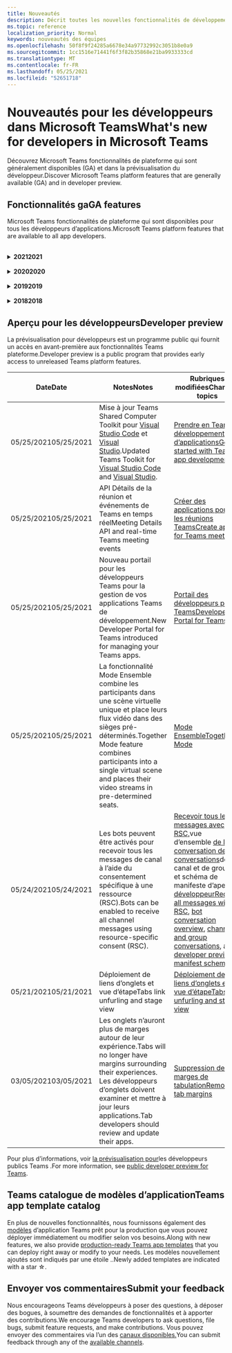 ```yaml
---
title: Nouveautés
description: Décrit toutes les nouvelles fonctionnalités de développement dans Microsoft Teams
ms.topic: reference
localization_priority: Normal
keywords: nouveautés des équipes
ms.openlocfilehash: 50f8f9f24285a6678e34a97732992c3051b8e0a9
ms.sourcegitcommit: 1cc1516e71441f6f3f82b35868e21ba9933333cd
ms.translationtype: MT
ms.contentlocale: fr-FR
ms.lasthandoff: 05/25/2021
ms.locfileid: "52651718"
---
```

# <a name="whats-new-for-developers-in-microsoft-teams"></a><span data-ttu-id="e90d4-104">Nouveautés pour les développeurs dans Microsoft Teams</span><span class="sxs-lookup"><span data-stu-id="e90d4-104">What's new for developers in Microsoft Teams</span></span>

<span data-ttu-id="e90d4-105">Découvrez Microsoft Teams fonctionnalités de plateforme qui sont généralement disponibles (GA) et dans la prévisualisation du développeur.</span><span class="sxs-lookup"><span data-stu-id="e90d4-105">Discover Microsoft Teams platform features that are generally available (GA) and in developer preview.</span></span>

## <a name="ga-features"></a><span data-ttu-id="e90d4-106">Fonctionnalités ga</span><span class="sxs-lookup"><span data-stu-id="e90d4-106">GA features</span></span>

<span data-ttu-id="e90d4-107">Microsoft Teams fonctionnalités de plateforme qui sont disponibles pour tous les développeurs d’applications.</span><span class="sxs-lookup"><span data-stu-id="e90d4-107">Microsoft Teams platform features that are available to all app developers.</span></span>

<br>

<details>

<summary><span data-ttu-id="e90d4-108"><b>2021</b></span><span class="sxs-lookup"><span data-stu-id="e90d4-108"><b>2021</b></span></span></summary>

| <span data-ttu-id="e90d4-109">**Date**</span><span class="sxs-lookup"><span data-stu-id="e90d4-109">**Date**</span></span> | <span data-ttu-id="e90d4-110">**Notes**</span><span class="sxs-lookup"><span data-stu-id="e90d4-110">**Notes**</span></span> | <span data-ttu-id="e90d4-111">**Rubriques modifiées**</span><span class="sxs-lookup"><span data-stu-id="e90d4-111">**Changed topics**</span></span> |
| -------- | --------- | ------------------ |
|<span data-ttu-id="e90d4-112">05/24/2021</span><span class="sxs-lookup"><span data-stu-id="e90d4-112">05/24/2021</span></span>|<span data-ttu-id="e90d4-113">Mise à jour Teams recommandations en matière de conception d’application avec des modèles mobiles et bien plus encore.</span><span class="sxs-lookup"><span data-stu-id="e90d4-113">Updated Teams app design guidelines with mobile patterns and more.</span></span>|[<span data-ttu-id="e90d4-114">Conception de votre application Teams web</span><span class="sxs-lookup"><span data-stu-id="e90d4-114">Designing your Teams app</span></span>](~/concepts/design/design-teams-app-overview.md)
|<span data-ttu-id="e90d4-115">05/13/2021</span><span class="sxs-lookup"><span data-stu-id="e90d4-115">05/13/2021</span></span>|<span data-ttu-id="e90d4-116">Ajout d’informations sur mConnect et Skooler.</span><span class="sxs-lookup"><span data-stu-id="e90d4-116">Added information on mConnect and Skooler.</span></span>|[<span data-ttu-id="e90d4-117">Système de gestion de l’apprentissage par le chat</span><span class="sxs-lookup"><span data-stu-id="e90d4-117">Moodle learning management system</span></span>](resources/moodle-overview.md)
|<span data-ttu-id="e90d4-118">05/10/2021</span><span class="sxs-lookup"><span data-stu-id="e90d4-118">05/10/2021</span></span>| <span data-ttu-id="e90d4-119">La version 1.10 du manifeste est publiée.</span><span class="sxs-lookup"><span data-stu-id="e90d4-119">Manifest v1.10 is released.</span></span>|[<span data-ttu-id="e90d4-120">Schéma du manifeste</span><span class="sxs-lookup"><span data-stu-id="e90d4-120">Manifest schema</span></span>](resources/schema/manifest-schema.md) |
|<span data-ttu-id="e90d4-121">05/10/2021</span><span class="sxs-lookup"><span data-stu-id="e90d4-121">05/10/2021</span></span>| <span data-ttu-id="e90d4-122">Nouvelle fonctionnalité de personnalisation d’application.</span><span class="sxs-lookup"><span data-stu-id="e90d4-122">New app customization feature.</span></span>| [<span data-ttu-id="e90d4-123">Activer les orgs pour personnaliser votre application</span><span class="sxs-lookup"><span data-stu-id="e90d4-123">Enable orgs to customize your app</span></span>](concepts/design/enable-app-customization.md) |
|<span data-ttu-id="e90d4-124">05/07/2021</span><span class="sxs-lookup"><span data-stu-id="e90d4-124">05/07/2021</span></span>| <span data-ttu-id="e90d4-125">Liens profonds pour les appels audio et vidéo dans la conversation.</span><span class="sxs-lookup"><span data-stu-id="e90d4-125">Deep links for audio and video calls in chat.</span></span> |[<span data-ttu-id="e90d4-126">Liens profonds</span><span class="sxs-lookup"><span data-stu-id="e90d4-126">Deep links</span></span>](concepts/build-and-test/deep-links.md#deep-linking-to-an-audio-or-audio-video-call) |
|<span data-ttu-id="e90d4-127">04/30/2021</span><span class="sxs-lookup"><span data-stu-id="e90d4-127">04/30/2021</span></span>|<span data-ttu-id="e90d4-128">Nouvelles instructions sur la publication d’applications dans Teams store.</span><span class="sxs-lookup"><span data-stu-id="e90d4-128">New guidance on how to publish apps to the Teams store.</span></span>|<span data-ttu-id="e90d4-129">[Publier votre application dans le Teams, Teams](concepts/deploy-and-publish/appsource/publish.md) [de validation du Store](concepts/deploy-and-publish/appsource/prepare/teams-store-validation-guidelines.md)</span><span class="sxs-lookup"><span data-stu-id="e90d4-129">[Publish your app to the Teams store](concepts/deploy-and-publish/appsource/publish.md), [Teams store validation guidelines](concepts/deploy-and-publish/appsource/prepare/teams-store-validation-guidelines.md)</span></span> |
|<span data-ttu-id="e90d4-130">04/29/2021</span><span class="sxs-lookup"><span data-stu-id="e90d4-130">04/29/2021</span></span> | <span data-ttu-id="e90d4-131">Nouveauté : actions universelles pour les cartes adaptatives.</span><span class="sxs-lookup"><span data-stu-id="e90d4-131">New: Universal Actions for Adaptive Cards.</span></span> | [<span data-ttu-id="e90d4-132">Actions universelles pour les cartes adaptatives</span><span class="sxs-lookup"><span data-stu-id="e90d4-132">Universal Actions for Adaptive Cards</span></span>](task-modules-and-cards/cards/universal-actions-for-adaptive-cards/overview.md) |
|<span data-ttu-id="e90d4-133">04/08/2021</span><span class="sxs-lookup"><span data-stu-id="e90d4-133">04/08/2021</span></span>| <span data-ttu-id="e90d4-134">La fonctionnalité de personnalisation d’application est désormais disponible en prévisualisation pour les développeurs.</span><span class="sxs-lookup"><span data-stu-id="e90d4-134">App customization feature is now available in developer preview.</span></span>|<span data-ttu-id="e90d4-135">[Présentation de l’application Design Teams,](concepts/design/enable-app-customization.md) [vue d’ensemble d’App Studio](concepts/build-and-test/app-studio-overview.md#connectors)et [schéma de manifeste](resources/schema/manifest-schema-dev-preview.md)</span><span class="sxs-lookup"><span data-stu-id="e90d4-135">[Design teams app overview](concepts/design/enable-app-customization.md), [App studio overview](concepts/build-and-test/app-studio-overview.md#connectors), and [Manifest schema](resources/schema/manifest-schema-dev-preview.md)</span></span> |
|<span data-ttu-id="e90d4-136">03/18/2021</span><span class="sxs-lookup"><span data-stu-id="e90d4-136">03/18/2021</span></span>|<span data-ttu-id="e90d4-137">Remarque : mettez à jour la version 4.10 ou supérieure du SDK Bot Framework, car nous avons commencé avec le processus de dérision pour `TeamsInfo.getMembers` et `TeamsInfo.GetMembersAsync` .</span><span class="sxs-lookup"><span data-stu-id="e90d4-137">Notice: Update to version 4.10 or above of the Bot Framework SDK, as we've started with the deprecation process for `TeamsInfo.getMembers` and `TeamsInfo.GetMembersAsync`.</span></span> | [<span data-ttu-id="e90d4-138">Modifications de l’API du bot pour les membres de l’équipe/de la conversation</span><span class="sxs-lookup"><span data-stu-id="e90d4-138">Bot API Changes for Team/Chat Members</span></span>](resources/team-chat-member-api-changes.md) |
|<span data-ttu-id="e90d4-139">03/05/2021</span><span class="sxs-lookup"><span data-stu-id="e90d4-139">03/05/2021</span></span>|<span data-ttu-id="e90d4-140">Remarque : les onglets n’auront plus de marges autour de leur expérience.</span><span class="sxs-lookup"><span data-stu-id="e90d4-140">Notice: Tabs will no longer have margins surrounding their experiences.</span></span> <span data-ttu-id="e90d4-141">Les développeurs d’onglets doivent examiner et mettre à jour leurs applications.</span><span class="sxs-lookup"><span data-stu-id="e90d4-141">Tab developers should review and update their apps.</span></span> | [<span data-ttu-id="e90d4-142">Suppression des marges de tabulation</span><span class="sxs-lookup"><span data-stu-id="e90d4-142">Removing tab margins</span></span>](resources/removing-tab-margins.md) |
|<span data-ttu-id="e90d4-143">03/05/2021</span><span class="sxs-lookup"><span data-stu-id="e90d4-143">03/05/2021</span></span>|<span data-ttu-id="e90d4-144">L’étendue d’installation par défaut et la fonctionnalité de groupe sont en prévisualisation développeur.</span><span class="sxs-lookup"><span data-stu-id="e90d4-144">Default install scope and group capability is in developer preview.</span></span>| [<span data-ttu-id="e90d4-145">Étendue d’installation et fonctionnalité de groupe par défaut</span><span class="sxs-lookup"><span data-stu-id="e90d4-145">Default install scope and group capability</span></span>](concepts/deploy-and-publish/add-default-install-scope.md) |
|<span data-ttu-id="e90d4-146">03/05/2021</span><span class="sxs-lookup"><span data-stu-id="e90d4-146">03/05/2021</span></span>|<span data-ttu-id="e90d4-147">Réordez les onglets des applications personnelles.</span><span class="sxs-lookup"><span data-stu-id="e90d4-147">Reorder personal app tabs.</span></span>|[<span data-ttu-id="e90d4-148">Réordesser l’onglet de conversation dans les applications personnelles</span><span class="sxs-lookup"><span data-stu-id="e90d4-148">Reorder the chat tab in personal apps</span></span>](tabs/how-to/create-tab-pages/content-page.md#reorder-static-personal-tabs)|
|<span data-ttu-id="e90d4-149">03/04/2021</span><span class="sxs-lookup"><span data-stu-id="e90d4-149">03/04/2021</span></span>|<span data-ttu-id="e90d4-150">Masquage d’informations dans les cartes adaptatives.</span><span class="sxs-lookup"><span data-stu-id="e90d4-150">Information masking in Adaptive cards.</span></span>| [<span data-ttu-id="e90d4-151">Masquage d’informations dans les cartes adaptatives</span><span class="sxs-lookup"><span data-stu-id="e90d4-151">Information masking in Adaptive cards</span></span>](task-modules-and-cards/cards/cards-format.md#information-masking-in-adaptive-cards) |
|<span data-ttu-id="e90d4-152">02/19/2021</span><span class="sxs-lookup"><span data-stu-id="e90d4-152">02/19/2021</span></span>|<span data-ttu-id="e90d4-153">Ajout de fonctionnalités d’emplacement.</span><span class="sxs-lookup"><span data-stu-id="e90d4-153">Added location capabilities.</span></span> <br/> <span data-ttu-id="e90d4-154">Les informations sur les fonctionnalités d’emplacement sont ajoutées dans la vue d’ensemble des fonctionnalités d’appareil, les autorisations natives des appareils, l’intégration des fonctionnalités multimédias et les fichiers de fonctionnalités de scanneur de QR ou de code-barres.</span><span class="sxs-lookup"><span data-stu-id="e90d4-154">Location capabilities information is added in the device capabilities overview, native device permissions, integrate media capabilities, and QR or barcode scanner capability files.</span></span>|<span data-ttu-id="e90d4-155">[Vue](concepts/device-capabilities/device-capabilities-overview.md) [d’ensemble, demander des autorisations](concepts/device-capabilities/native-device-permissions.md)d’appareil, intégrer des [fonctionnalités multimédias,](concepts/device-capabilities/mobile-camera-image-permissions.md)intégrer des fonctionnalités [de scanneur de QR](concepts/device-capabilities/qr-barcode-scanner-capability.md)ou de code-barres, intégrer [des fonctionnalités d’emplacement](concepts/device-capabilities/location-capability.md)</span><span class="sxs-lookup"><span data-stu-id="e90d4-155">[Overview](concepts/device-capabilities/device-capabilities-overview.md), [Request device permissions](concepts/device-capabilities/native-device-permissions.md), [Integrate media capabilities](concepts/device-capabilities/mobile-camera-image-permissions.md), [Integrate QR or barcode scanner capability](concepts/device-capabilities/qr-barcode-scanner-capability.md), [Integrate location capabilities](concepts/device-capabilities/location-capability.md)</span></span> |
|<span data-ttu-id="e90d4-156">02/18/2021</span><span class="sxs-lookup"><span data-stu-id="e90d4-156">02/18/2021</span></span>|<span data-ttu-id="e90d4-157">Ajout de la fonctionnalité de QR ou de scanneur de code-barres.</span><span class="sxs-lookup"><span data-stu-id="e90d4-157">Added QR or barcode scanner capability.</span></span> <br/> <span data-ttu-id="e90d4-158">Les informations sur les fonctionnalités de QR ou de scanneur de code-barres sont ajoutées dans la vue d’ensemble des fonctionnalités de l’appareil, les autorisations natives de l’appareil et l’intégration des fichiers de fonctionnalités multimédias.</span><span class="sxs-lookup"><span data-stu-id="e90d4-158">QR or barcode scanner  capability information is added in the device capabilities overview, native device permissions, and integrate media capabilities files.</span></span>|<span data-ttu-id="e90d4-159">[Vue d’ensemble,](concepts/device-capabilities/device-capabilities-overview.md) [demander des autorisations d’appareil,](concepts/device-capabilities/native-device-permissions.md) [intégrer des fonctionnalités multimédias,](concepts/device-capabilities/mobile-camera-image-permissions.md)intégrer la QR ou la fonctionnalité de [scanneur de code-barres](concepts/device-capabilities/qr-barcode-scanner-capability.md)</span><span class="sxs-lookup"><span data-stu-id="e90d4-159">[Overview](concepts/device-capabilities/device-capabilities-overview.md), [Request device permissions](concepts/device-capabilities/native-device-permissions.md), [Integrate media capabilities](concepts/device-capabilities/mobile-camera-image-permissions.md), [Integrate QR or barcode scanner capability](concepts/device-capabilities/qr-barcode-scanner-capability.md)</span></span> |
|<span data-ttu-id="e90d4-160">02/09/2021</span><span class="sxs-lookup"><span data-stu-id="e90d4-160">02/09/2021</span></span>|<span data-ttu-id="e90d4-161">Vue d’ensemble des fonctionnalités d’appareil ajoutées.</span><span class="sxs-lookup"><span data-stu-id="e90d4-161">Added device capabilities overview.</span></span> <br/> <span data-ttu-id="e90d4-162">Les informations sur les fonctionnalités du microphone sont ajoutées dans les autorisations d’appareil natives et intègrent les fichiers de fonctionnalités multimédias.</span><span class="sxs-lookup"><span data-stu-id="e90d4-162">Microphone capability information is added in the native device permissions and integrate media capabilities files.</span></span>|<span data-ttu-id="e90d4-163">[Vue d’ensemble,](concepts/device-capabilities/device-capabilities-overview.md) [demander des autorisations d’appareil,](concepts/device-capabilities/native-device-permissions.md) [intégrer des fonctionnalités multimédias](concepts/device-capabilities/mobile-camera-image-permissions.md)</span><span class="sxs-lookup"><span data-stu-id="e90d4-163">[Overview](concepts/device-capabilities/device-capabilities-overview.md), [Request device permissions](concepts/device-capabilities/native-device-permissions.md), [Integrate media capabilities](concepts/device-capabilities/mobile-camera-image-permissions.md)</span></span>|

<br>

</details>

<br>

<details>
  
<summary><span data-ttu-id="e90d4-164"><b>2020</b></span><span class="sxs-lookup"><span data-stu-id="e90d4-164"><b>2020</b></span></span></summary>

| <span data-ttu-id="e90d4-165">**Date**</span><span class="sxs-lookup"><span data-stu-id="e90d4-165">**Date**</span></span> | <span data-ttu-id="e90d4-166">**Notes**</span><span class="sxs-lookup"><span data-stu-id="e90d4-166">**Notes**</span></span> | <span data-ttu-id="e90d4-167">**Rubriques modifiées**</span><span class="sxs-lookup"><span data-stu-id="e90d4-167">**Changed topics**</span></span> |
| -------- | --------- | ------------------ |
|<span data-ttu-id="e90d4-168">11/30/2020</span><span class="sxs-lookup"><span data-stu-id="e90d4-168">11/30/2020</span></span>|<span data-ttu-id="e90d4-169">Intégration de la plateforme d’identité Teams Shared Computer Toolkit et Visual Studio Code pour les onglets.</span><span class="sxs-lookup"><span data-stu-id="e90d4-169">Identity platform integration with Teams Toolkit and Visual Studio Code for tabs.</span></span>|[<span data-ttu-id="e90d4-170">Authentification unique avec authentification unique Teams Shared Computer Toolkit et Visual Studio Code pour les onglets</span><span class="sxs-lookup"><span data-stu-id="e90d4-170">Single sign-on authentication with Teams Toolkit and Visual Studio Code for tabs</span></span>](toolkit/visual-studio-code-tab-sso.md)|
|<span data-ttu-id="e90d4-171">11/16/2020</span><span class="sxs-lookup"><span data-stu-id="e90d4-171">11/16/2020</span></span>|<span data-ttu-id="e90d4-172">Teams manifeste de l’application mis à jour vers la version 1.8.</span><span class="sxs-lookup"><span data-stu-id="e90d4-172">Teams app manifest updated to version 1.8.</span></span>|[<span data-ttu-id="e90d4-173">Référence : schéma de manifeste pour Microsoft Teams</span><span class="sxs-lookup"><span data-stu-id="e90d4-173">Reference: Manifest schema for Microsoft Teams</span></span>](resources/schema/manifest-schema.md)|
|<span data-ttu-id="e90d4-174">11/10/2020</span><span class="sxs-lookup"><span data-stu-id="e90d4-174">11/10/2020</span></span>|<span data-ttu-id="e90d4-175">Teams recommandations en matière de conception de bot.</span><span class="sxs-lookup"><span data-stu-id="e90d4-175">Teams bot design guidelines.</span></span>|[<span data-ttu-id="e90d4-176">Recommandations en matière de conception de bot</span><span class="sxs-lookup"><span data-stu-id="e90d4-176">Bot design guidelines</span></span>](bots/design/bots.md)|
|<span data-ttu-id="e90d4-177">09/30/2020</span><span class="sxs-lookup"><span data-stu-id="e90d4-177">09/30/2020</span></span>|<span data-ttu-id="e90d4-178">L’envoi et la réception de fichiers à des bots sur des appareils mobiles sont désormais pris en charge.</span><span class="sxs-lookup"><span data-stu-id="e90d4-178">Sending and receiving files to bots on mobile devices is now supported.</span></span>|[<span data-ttu-id="e90d4-179">Envoyer et recevoir des fichiers via votre bot</span><span class="sxs-lookup"><span data-stu-id="e90d4-179">Send and receive files through your bot</span></span>](resources/bot-v3/bots-files.md)|
|<span data-ttu-id="e90d4-180">09/22/2020</span><span class="sxs-lookup"><span data-stu-id="e90d4-180">09/22/2020</span></span>|<span data-ttu-id="e90d4-181">Nouvelles informations pour la mise en Teams développement.</span><span class="sxs-lookup"><span data-stu-id="e90d4-181">New information for getting started with Teams development.</span></span>|[<span data-ttu-id="e90d4-182">Créer votre première vue d’Teams application</span><span class="sxs-lookup"><span data-stu-id="e90d4-182">Build your first Teams app overview</span></span>](build-your-first-app/build-first-app-overview.md)|
|<span data-ttu-id="e90d4-183">09/18/2020</span><span class="sxs-lookup"><span data-stu-id="e90d4-183">09/18/2020</span></span>|<span data-ttu-id="e90d4-184">Prise en charge des applications Teams réunion (version préliminaire).</span><span class="sxs-lookup"><span data-stu-id="e90d4-184">Support for in-meeting Teams apps (Release Preview).</span></span>|<span data-ttu-id="e90d4-185">[Créer des applications pour Teams réunions et](apps-in-teams-meetings/create-apps-for-teams-meetings.md) des applications dans Teams [réunions](apps-in-teams-meetings/teams-apps-in-meetings.md)</span><span class="sxs-lookup"><span data-stu-id="e90d4-185">[Create apps for Teams meetings](apps-in-teams-meetings/create-apps-for-teams-meetings.md) and [Apps in Teams meetings](apps-in-teams-meetings/teams-apps-in-meetings.md)</span></span>|
|<span data-ttu-id="e90d4-186">08/19/2020</span><span class="sxs-lookup"><span data-stu-id="e90d4-186">08/19/2020</span></span>|<span data-ttu-id="e90d4-187">Importez Teams messages avec Microsoft Graph.</span><span class="sxs-lookup"><span data-stu-id="e90d4-187">Import Teams messages with Microsoft Graph.</span></span>|[<span data-ttu-id="e90d4-188">Importer des messages de plateforme tierces pour les équipes à l’aide de Microsoft Graph</span><span class="sxs-lookup"><span data-stu-id="e90d4-188">Import third-party platform messages to Teams using Microsoft Graph</span></span>](graph-api/import-messages/import-external-messages-to-teams.md)
| <span data-ttu-id="e90d4-189">08/12/2020</span><span class="sxs-lookup"><span data-stu-id="e90d4-189">08/12/2020</span></span> |<span data-ttu-id="e90d4-190">Prise en charge des cartes adaptatives dans le webhook entrant déplacé vers ga.</span><span class="sxs-lookup"><span data-stu-id="e90d4-190">Adaptive Cards support in incoming webhook moved to GA.</span></span>|[<span data-ttu-id="e90d4-191">Envoyer des cartes adaptatives à l'aide d'un webhook entrant</span><span class="sxs-lookup"><span data-stu-id="e90d4-191">Send adaptive cards using an incoming webhook</span></span>](~/webhooks-and-connectors/how-to/connectors-using.md#send-adaptive-cards-using-an-incoming-webhook) |
|<span data-ttu-id="e90d4-192">08/10/2020</span><span class="sxs-lookup"><span data-stu-id="e90d4-192">08/10/2020</span></span>|<span data-ttu-id="e90d4-193">Commencer à créer Teams applications avec le Visual Studio Shared Computer Toolkit.</span><span class="sxs-lookup"><span data-stu-id="e90d4-193">Get started building Teams apps with the Visual Studio Toolkit.</span></span>|[<span data-ttu-id="e90d4-194">Créer des applications avec les Microsoft Teams Shared Computer Toolkit et Visual Studio Code</span><span class="sxs-lookup"><span data-stu-id="e90d4-194">Build apps with the Microsoft Teams Toolkit and Visual Studio Code</span></span>](toolkit/visual-studio-overview.md) |
|<span data-ttu-id="e90d4-195">08/06/2020</span><span class="sxs-lookup"><span data-stu-id="e90d4-195">08/06/2020</span></span>|<span data-ttu-id="e90d4-196">Prise en charge de l’authentification sso tabs.</span><span class="sxs-lookup"><span data-stu-id="e90d4-196">Support for Tabs SSO authentication.</span></span>|[<span data-ttu-id="e90d4-197">Développer un onglet DSO Microsoft Teams SSO</span><span class="sxs-lookup"><span data-stu-id="e90d4-197">Develop an SSO Microsoft Teams Tab</span></span>](tabs/how-to/authentication/auth-aad-sso.md#develop-an-sso-microsoft-teams-tab) |
|<span data-ttu-id="e90d4-198">07/27/2020</span><span class="sxs-lookup"><span data-stu-id="e90d4-198">07/27/2020</span></span> | <span data-ttu-id="e90d4-199">Graph des bots et des messages proactifs (prévisualisation publique).</span><span class="sxs-lookup"><span data-stu-id="e90d4-199">Graph proactive bots and messages (Public Preview).</span></span>|[<span data-ttu-id="e90d4-200">Activer l’installation proactive d’un bot et la messagerie proactive dans Teams avec Microsoft Graph</span><span class="sxs-lookup"><span data-stu-id="e90d4-200">Enable proactive bot installation and proactive messaging in Teams with Microsoft Graph</span></span>](graph-api/proactive-bots-and-messages/graph-proactive-bots-and-messages.md)|
| <span data-ttu-id="e90d4-201">07/22/2020</span><span class="sxs-lookup"><span data-stu-id="e90d4-201">07/22/2020</span></span> |<span data-ttu-id="e90d4-202">Mises à jour des fonctionnalités des appareils mobiles.</span><span class="sxs-lookup"><span data-stu-id="e90d4-202">Mobile device capability updates.</span></span>|[<span data-ttu-id="e90d4-203">Demander des autorisations d’appareil pour Microsoft Teams onglet</span><span class="sxs-lookup"><span data-stu-id="e90d4-203">Request device permissions for your Microsoft Teams tab</span></span>](concepts/device-capabilities/native-device-permissions.md) |
|<span data-ttu-id="e90d4-204">07/20/2020</span><span class="sxs-lookup"><span data-stu-id="e90d4-204">07/20/2020</span></span>|<span data-ttu-id="e90d4-205">Teams Outil de validation d’application pour les soumissions AppSource.</span><span class="sxs-lookup"><span data-stu-id="e90d4-205">Teams App Validation Tool for AppSource submissions.</span></span>|[<span data-ttu-id="e90d4-206">Teams Outil de validation d’application</span><span class="sxs-lookup"><span data-stu-id="e90d4-206">Teams App Validation Tool</span></span>](concepts/deploy-and-publish/appsource/prepare/submission-checklist.md)
|<span data-ttu-id="e90d4-207">07/15/2020</span><span class="sxs-lookup"><span data-stu-id="e90d4-207">07/15/2020</span></span>|<span data-ttu-id="e90d4-208">Créez un assistant virtuel pour Teams.</span><span class="sxs-lookup"><span data-stu-id="e90d4-208">Create a virtual assistant for Teams.</span></span>|[<span data-ttu-id="e90d4-209">Assistant virtuel pour Microsoft Teams</span><span class="sxs-lookup"><span data-stu-id="e90d4-209">Virtual Assistant for Microsoft Teams</span></span>](samples/virtual-assistant.md)|
|<span data-ttu-id="e90d4-210">07/14/2020</span><span class="sxs-lookup"><span data-stu-id="e90d4-210">07/14/2020</span></span>|<span data-ttu-id="e90d4-211">Surfacing a native loading indicator documentation.</span><span class="sxs-lookup"><span data-stu-id="e90d4-211">Surfacing a native loading indicator documentation.</span></span>|[<span data-ttu-id="e90d4-212">Affichage d’un indicateur de chargement natif</span><span class="sxs-lookup"><span data-stu-id="e90d4-212">Showing a native loading indicator</span></span>](tabs/how-to/create-tab-pages/content-page.md#show-a-native-loading-indicator)
|<span data-ttu-id="e90d4-213">07/01/2020</span><span class="sxs-lookup"><span data-stu-id="e90d4-213">07/01/2020</span></span>|<span data-ttu-id="e90d4-214">Commencer à créer Teams applications avec le Visual Studio Code Shared Computer Toolkit.</span><span class="sxs-lookup"><span data-stu-id="e90d4-214">Get started building Teams apps with the Visual Studio Code Toolkit.</span></span>|[<span data-ttu-id="e90d4-215">Créer des applications avec les Microsoft Teams Shared Computer Toolkit et Visual Studio Code</span><span class="sxs-lookup"><span data-stu-id="e90d4-215">Build apps with the Microsoft Teams Toolkit and Visual Studio Code</span></span>](toolkit/visual-studio-code-overview.md) |
|<span data-ttu-id="e90d4-216">07/01/2020</span><span class="sxs-lookup"><span data-stu-id="e90d4-216">07/01/2020</span></span>|<span data-ttu-id="e90d4-217">Sign-on unique for tabs GA for Teams web and desktop clients.</span><span class="sxs-lookup"><span data-stu-id="e90d4-217">Single sign-on for tabs GA for Teams web and desktop clients.</span></span>|[<span data-ttu-id="e90d4-218">Single Sign-On (SSO)</span><span class="sxs-lookup"><span data-stu-id="e90d4-218">Single Sign-On (SSO)</span></span>](tabs/how-to/authentication/auth-aad-sso.md)|
|<span data-ttu-id="e90d4-219">06/05/2020</span><span class="sxs-lookup"><span data-stu-id="e90d4-219">06/05/2020</span></span>| <span data-ttu-id="e90d4-220">Schéma de manifeste mis à jour vers la version 1.7.</span><span class="sxs-lookup"><span data-stu-id="e90d4-220">Manifest schema updated to version 1.7.</span></span>| [<span data-ttu-id="e90d4-221">Référence : schéma de manifeste pour Microsoft Teams</span><span class="sxs-lookup"><span data-stu-id="e90d4-221">Reference: Manifest schema for Microsoft Teams</span></span>](resources/schema/manifest-schema.md)|
|<span data-ttu-id="e90d4-222">05/18/2020</span><span class="sxs-lookup"><span data-stu-id="e90d4-222">05/18/2020</span></span>|<span data-ttu-id="e90d4-223">Intégrez Power Virtual Agents avec Teams.</span><span class="sxs-lookup"><span data-stu-id="e90d4-223">Integrate Power Virtual Agents with Teams.</span></span>|[<span data-ttu-id="e90d4-224">Intégrer un chatbot Power Virtual Agents avec Microsoft Teams</span><span class="sxs-lookup"><span data-stu-id="e90d4-224">Integrate a Power Virtual Agents chatbot with Microsoft Teams</span></span>](bots/how-to/add-power-virtual-agents-bot-to-teams.md)|
|<span data-ttu-id="e90d4-225">04/01/2020</span><span class="sxs-lookup"><span data-stu-id="e90d4-225">04/01/2020</span></span>|<span data-ttu-id="e90d4-226">Intégrez des systèmes WFM à Shifts Connector pour Teams.</span><span class="sxs-lookup"><span data-stu-id="e90d4-226">Integrate WFM systems with Shifts Connector for Teams.</span></span>|[<span data-ttu-id="e90d4-227">Microsoft Teams Déplace les connecteurs WFM</span><span class="sxs-lookup"><span data-stu-id="e90d4-227">Microsoft Teams Shifts WFM connectors</span></span>](samples/shifts-wfm-connectors.md)
| <span data-ttu-id="e90d4-228">03/24/2020</span><span class="sxs-lookup"><span data-stu-id="e90d4-228">03/24/2020</span></span> | <span data-ttu-id="e90d4-229">Prise en charge supplémentaire pour la récupération d’un seul membre d’une conversation et prise en charge supplémentaire pour la récupération des membres pagagés.</span><span class="sxs-lookup"><span data-stu-id="e90d4-229">Added support for retrieving a single member of a conversation, and additional support for retrieving paged members.</span></span> | [<span data-ttu-id="e90d4-230">Obtenir un contexte Teams pour votre bot</span><span class="sxs-lookup"><span data-stu-id="e90d4-230">Get Teams context for your bot</span></span>](~/bots/how-to/get-teams-context.md) |

<br>

</details>

<br>

<details>
  
<summary><span data-ttu-id="e90d4-231"><b>2019</b></span><span class="sxs-lookup"><span data-stu-id="e90d4-231"><b>2019</b></span></span></summary>

| <span data-ttu-id="e90d4-232">**Date**</span><span class="sxs-lookup"><span data-stu-id="e90d4-232">**Date**</span></span> | <span data-ttu-id="e90d4-233">**Notes**</span><span class="sxs-lookup"><span data-stu-id="e90d4-233">**Notes**</span></span> | <span data-ttu-id="e90d4-234">**Rubriques modifiées**</span><span class="sxs-lookup"><span data-stu-id="e90d4-234">**Changed topics**</span></span> |
| -------- | --------- | ------------------ |
| <span data-ttu-id="e90d4-235">12/26/2019</span><span class="sxs-lookup"><span data-stu-id="e90d4-235">12/26/2019</span></span> | <span data-ttu-id="e90d4-236">Le `replyToId` paramètre dans les charges utiles envoyées à un bot n’est plus chiffré, ce qui vous permet d’utiliser cette valeur pour créer des liens profonds vers ces messages.</span><span class="sxs-lookup"><span data-stu-id="e90d4-236">The `replyToId` parameter in payloads sent to a bot is no longer encrypted, allowing you to use this value to construct deeplinks to these messages.</span></span> <span data-ttu-id="e90d4-237">Les charges utiles de message incluent les valeurs chiffrées dans le paramètre `legacy.replyToId` .</span><span class="sxs-lookup"><span data-stu-id="e90d4-237">Message payloads include the encrypted values in the parameter `legacy.replyToId`.</span></span>  |
| <span data-ttu-id="e90d4-238">11/05/2019</span><span class="sxs-lookup"><span data-stu-id="e90d4-238">11/05/2019</span></span> | <span data-ttu-id="e90d4-239">Sign-on unique using the Teams JavaScript SDK.</span><span class="sxs-lookup"><span data-stu-id="e90d4-239">Single sign-on using the Teams JavaScript SDK.</span></span> | [<span data-ttu-id="e90d4-240">Authentification unique</span><span class="sxs-lookup"><span data-stu-id="e90d4-240">Single sign-on</span></span>](tabs/how-to/authentication/auth-aad-sso.md) |
| <span data-ttu-id="e90d4-241">10/31/2019</span><span class="sxs-lookup"><span data-stu-id="e90d4-241">10/31/2019</span></span> | <span data-ttu-id="e90d4-242">Mise à jour de la documentation sur les bots de conversation et les extensions de messagerie pour refléter le SDK Bot Framework 4.6.</span><span class="sxs-lookup"><span data-stu-id="e90d4-242">Conversational bots and messaging extension documentation updated to reflect the 4.6 Bot Framework SDK.</span></span> <span data-ttu-id="e90d4-243">La documentation relative au SDK v3 est disponible dans la section Ressources.</span><span class="sxs-lookup"><span data-stu-id="e90d4-243">Documentation for the v3 SDK is available in the Resources section.</span></span> | <span data-ttu-id="e90d4-244">Documentation complète sur les bots et les extensions de messagerie.</span><span class="sxs-lookup"><span data-stu-id="e90d4-244">All bot and messaging extension documentation.</span></span> |
| <span data-ttu-id="e90d4-245">10/31/2019</span><span class="sxs-lookup"><span data-stu-id="e90d4-245">10/31/2019</span></span> | <span data-ttu-id="e90d4-246">Nouvelle structure de la documentation et refactoriser les articles principaux.</span><span class="sxs-lookup"><span data-stu-id="e90d4-246">New documentation structure, and major article refactoring.</span></span> <span data-ttu-id="e90d4-247">Signalez les liens morts ou les 404 en créant un GitHub.</span><span class="sxs-lookup"><span data-stu-id="e90d4-247">Please report any dead links or 404's by creating a GitHub Issue.</span></span> | <span data-ttu-id="e90d4-248">Tous!</span><span class="sxs-lookup"><span data-stu-id="e90d4-248">All of them!</span></span> |
| <span data-ttu-id="e90d4-249">09/13/2019</span><span class="sxs-lookup"><span data-stu-id="e90d4-249">09/13/2019</span></span> | <span data-ttu-id="e90d4-250">Le bot de demande est installé à partir de l’extension de messagerie basée sur l’action.</span><span class="sxs-lookup"><span data-stu-id="e90d4-250">Request bot is installed from action-based messaging extension.</span></span> | [<span data-ttu-id="e90d4-251">Lancer des actions avec des extensions de messagerie</span><span class="sxs-lookup"><span data-stu-id="e90d4-251">Initiate actions with messaging extensions</span></span>](resources/messaging-extension-v3/create-extensions.md#request-to-install-your-conversational-bot)
| <span data-ttu-id="e90d4-252">08/28/2019</span><span class="sxs-lookup"><span data-stu-id="e90d4-252">08/28/2019</span></span> | <span data-ttu-id="e90d4-253">Prise en charge des canaux privés dans les onglets et les connecteurs.</span><span class="sxs-lookup"><span data-stu-id="e90d4-253">Support for private channels in tabs and Connectors.</span></span> | [<span data-ttu-id="e90d4-254">Obtenir un contexte Teams pour votre onglet</span><span class="sxs-lookup"><span data-stu-id="e90d4-254">Get context for your tab</span></span>](tabs/how-to/access-teams-context.md#retrieving-context-in-private-channels) |
| <span data-ttu-id="e90d4-255">06/20/2019</span><span class="sxs-lookup"><span data-stu-id="e90d4-255">06/20/2019</span></span> | <span data-ttu-id="e90d4-256">Partagez un site web externe, à partir d’un site web externe, dans un canal Teams externe.</span><span class="sxs-lookup"><span data-stu-id="e90d4-256">Share an external website, from an external website, into a Teams channel.</span></span> | [<span data-ttu-id="e90d4-257">Partager avec Teams</span><span class="sxs-lookup"><span data-stu-id="e90d4-257">Share to Teams</span></span>](~/share-to-teams.md) |
| <span data-ttu-id="e90d4-258">05/25/2019</span><span class="sxs-lookup"><span data-stu-id="e90d4-258">05/25/2019</span></span> | <span data-ttu-id="e90d4-259">Répondez avec un message de bot à partir du module de tâche.</span><span class="sxs-lookup"><span data-stu-id="e90d4-259">Respond with bot message from task module.</span></span> | [<span data-ttu-id="e90d4-260">Répondre avec un message bot à partir du module de tâche</span><span class="sxs-lookup"><span data-stu-id="e90d4-260">Respond with bot message from task module</span></span>](resources/messaging-extension-v3/create-extensions.md#respond-with-an-adaptive-card-message-sent-from-a-bot) |
| <span data-ttu-id="e90d4-261">05/25/2019</span><span class="sxs-lookup"><span data-stu-id="e90d4-261">05/25/2019</span></span> | <span data-ttu-id="e90d4-262">Bots dans les conversations de groupe.</span><span class="sxs-lookup"><span data-stu-id="e90d4-262">Bots in group chats.</span></span> | [<span data-ttu-id="e90d4-263">Interagir avec un bot dans une conversation de groupe ou un canal</span><span class="sxs-lookup"><span data-stu-id="e90d4-263">Interact with a bot in group chat or channel</span></span>](~/concepts/bots/bot-conversations/bots-conv-channel.md) |
| <span data-ttu-id="e90d4-264">05/20/2019</span><span class="sxs-lookup"><span data-stu-id="e90d4-264">05/20/2019</span></span> | <span data-ttu-id="e90d4-265">Localisation du manifeste de l’application.</span><span class="sxs-lookup"><span data-stu-id="e90d4-265">App manifest localization.</span></span> | [<span data-ttu-id="e90d4-266">Localisation d’application</span><span class="sxs-lookup"><span data-stu-id="e90d4-266">App localization</span></span>](~/publishing/apps-localization.md) |
| <span data-ttu-id="e90d4-267">05/20/2019</span><span class="sxs-lookup"><span data-stu-id="e90d4-267">05/20/2019</span></span> | <span data-ttu-id="e90d4-268">Actions de message.</span><span class="sxs-lookup"><span data-stu-id="e90d4-268">Message actions.</span></span> | [<span data-ttu-id="e90d4-269">Message Actions</span><span class="sxs-lookup"><span data-stu-id="e90d4-269">Message Actions</span></span>](resources/messaging-extension-v3/create-extensions.md#action-type-message-extensions) |
| <span data-ttu-id="e90d4-270">05/20/2019</span><span class="sxs-lookup"><span data-stu-id="e90d4-270">05/20/2019</span></span> | <span data-ttu-id="e90d4-271">Déploiement de lien (aperçus d’URL personnalisées).</span><span class="sxs-lookup"><span data-stu-id="e90d4-271">Link unfurling (custom URL previews).</span></span> | [<span data-ttu-id="e90d4-272">Déploiement de lien</span><span class="sxs-lookup"><span data-stu-id="e90d4-272">Link unfurling</span></span>](messaging-extensions/how-to/link-unfurling.md)|
| <span data-ttu-id="e90d4-273">05/06/2019</span><span class="sxs-lookup"><span data-stu-id="e90d4-273">05/06/2019</span></span> | <span data-ttu-id="e90d4-274">Programme de certification des applications du Windows Store.</span><span class="sxs-lookup"><span data-stu-id="e90d4-274">Application Certification program for store apps.</span></span> | [<span data-ttu-id="e90d4-275">Certification des applications</span><span class="sxs-lookup"><span data-stu-id="e90d4-275">Application Certification</span></span>](~/concepts/deploy-and-publish/appsource/post-publish/overview.md#complete-microsoft-365-certification) |
| <span data-ttu-id="e90d4-276">05/06/2019</span><span class="sxs-lookup"><span data-stu-id="e90d4-276">05/06/2019</span></span> | <span data-ttu-id="e90d4-277">Les modèles d’application sont désormais disponibles.</span><span class="sxs-lookup"><span data-stu-id="e90d4-277">App Templates are now available.</span></span> | [<span data-ttu-id="e90d4-278">Modèles d’application</span><span class="sxs-lookup"><span data-stu-id="e90d4-278">App Templates</span></span>](~/samples/app-templates.md) |
| <span data-ttu-id="e90d4-279">04/23/2019</span><span class="sxs-lookup"><span data-stu-id="e90d4-279">04/23/2019</span></span> | <span data-ttu-id="e90d4-280">Les extensions de messagerie basées sur l’action sont désormais disponibles.</span><span class="sxs-lookup"><span data-stu-id="e90d4-280">Action-based Messaging Extensions are now available.</span></span> | [<span data-ttu-id="e90d4-281">Extensions de message basées sur l’action</span><span class="sxs-lookup"><span data-stu-id="e90d4-281">Action-based Message Extensions</span></span>](~/concepts/messaging-extensions/create-extensions.md) |
| <span data-ttu-id="e90d4-282">02/18/2019</span><span class="sxs-lookup"><span data-stu-id="e90d4-282">02/18/2019</span></span> | <span data-ttu-id="e90d4-283">La création de liens profonds vers une conversation privée n’est plus disponible et n’est plus disponible pour les développeurs.</span><span class="sxs-lookup"><span data-stu-id="e90d4-283">Creating deep links to private chat is out of developer preview and available.</span></span> | [<span data-ttu-id="e90d4-284">Lien profond vers une conversation</span><span class="sxs-lookup"><span data-stu-id="e90d4-284">Deep linking to a chat</span></span>](concepts/build-and-test/deep-links.md#deep-linking-to-a-chat) |
| <span data-ttu-id="e90d4-285">01/23/2019</span><span class="sxs-lookup"><span data-stu-id="e90d4-285">01/23/2019</span></span> | <span data-ttu-id="e90d4-286">Surfacing SKU and licenceType information in the tab context.</span><span class="sxs-lookup"><span data-stu-id="e90d4-286">Surfacing SKU and licenceType information in the tab context.</span></span> | [<span data-ttu-id="e90d4-287">Contexte de l’onglet</span><span class="sxs-lookup"><span data-stu-id="e90d4-287">Tab Context</span></span>](~/concepts/tabs/tabs-context.md) |

<br>

</details>

<br>

<details>

<summary><span data-ttu-id="e90d4-288"><b>2018</b></span><span class="sxs-lookup"><span data-stu-id="e90d4-288"><b>2018</b></span></span></summary>

| <span data-ttu-id="e90d4-289">**Date**</span><span class="sxs-lookup"><span data-stu-id="e90d4-289">**Date**</span></span> | <span data-ttu-id="e90d4-290">**Notes**</span><span class="sxs-lookup"><span data-stu-id="e90d4-290">**Notes**</span></span> | <span data-ttu-id="e90d4-291">**Rubriques modifiées**</span><span class="sxs-lookup"><span data-stu-id="e90d4-291">**Changed topics**</span></span> |
| -------- | --------- | ------------------ |
| <span data-ttu-id="e90d4-292">11/12/2018</span><span class="sxs-lookup"><span data-stu-id="e90d4-292">11/12/2018</span></span> | <span data-ttu-id="e90d4-293">Les onglets de la conversation de groupe sont désormais disponibles dans la version publiée de Teams et ont été déplacés hors de la version préliminaire du développeur.</span><span class="sxs-lookup"><span data-stu-id="e90d4-293">Tabs in group chat is now available in the released version of Teams, and has been moved out of developer preview.</span></span> <span data-ttu-id="e90d4-294">Dans le cadre de ce travail, la section Onglets a été retravaillée pour plus de clarté.</span><span class="sxs-lookup"><span data-stu-id="e90d4-294">As part of this work, the tabs section has been reworked for clarity.</span></span>| [<span data-ttu-id="e90d4-295">Onglets configurables</span><span class="sxs-lookup"><span data-stu-id="e90d4-295">Configurable tabs</span></span>](~/concepts/tabs/tabs-configurable.md) |
| <span data-ttu-id="e90d4-296">11/11/2018</span><span class="sxs-lookup"><span data-stu-id="e90d4-296">11/11/2018</span></span> | <span data-ttu-id="e90d4-297">La mise en place de Node JS et de .NET/C# a été mise à jour pour utiliser App Studio dans Teams et une nouvelle section a été ajoutée sur l’hébergement d’applications Teams node dans Azure.</span><span class="sxs-lookup"><span data-stu-id="e90d4-297">Getting started for Node JS and for .NET/C# has been updated to use App Studio in Teams, and a new section has been added on hosting Node based Teams apps in Azure.</span></span> | <span data-ttu-id="e90d4-298">Commencer à travailler sur la plateforme Microsoft Teams avec [C#/.NET](~/get-started/get-started-dotnet-app-studio.md)et App Studio, commencer sur la plateforme Microsoft Teams avec [Node JS](~/get-started/get-started-nodejs-app-studio.md)et App Studio, héberger votre application [node Teams dans Azure](~/get-started/get-started-nodejs-in-azure.md)</span><span class="sxs-lookup"><span data-stu-id="e90d4-298">[Get started on the Microsoft Teams platform with C#/.NET and App Studio](~/get-started/get-started-dotnet-app-studio.md),  [Get started on the Microsoft Teams platform with Node JS and App Studio](~/get-started/get-started-nodejs-app-studio.md), [Host your Node Teams app in Azure](~/get-started/get-started-nodejs-in-azure.md)</span></span>|
| <span data-ttu-id="e90d4-299">11/09/2018</span><span class="sxs-lookup"><span data-stu-id="e90d4-299">11/09/2018</span></span> | <span data-ttu-id="e90d4-300">Vous pouvez désormais créer des liens profonds vers des conversations privées entre les utilisateurs.</span><span class="sxs-lookup"><span data-stu-id="e90d4-300">You can now create deep links to private chats between users.</span></span> | [<span data-ttu-id="e90d4-301">Liaison profonde à une conversation</span><span class="sxs-lookup"><span data-stu-id="e90d4-301">Deep linking to a chat</span></span>](concepts/build-and-test/deep-links.md#deep-linking-to-a-chat) |
| <span data-ttu-id="e90d4-302">11/08/2018</span><span class="sxs-lookup"><span data-stu-id="e90d4-302">11/08/2018</span></span> | <span data-ttu-id="e90d4-303">SharePoint Framework 1.7 a été livré et une nouvelle fonctionnalité permet d’utiliser Microsoft Teams’onglet en tant que SharePoint Framework web.</span><span class="sxs-lookup"><span data-stu-id="e90d4-303">SharePoint Framework 1.7 has shipped and with it a new feature to use Microsoft Teams tab as a SharePoint Framework web part.</span></span> | [<span data-ttu-id="e90d4-304">Onglets dans SharePoint</span><span class="sxs-lookup"><span data-stu-id="e90d4-304">Tabs in SharePoint</span></span>](~/concepts/tabs/tabs-in-sharepoint.md) |
| <span data-ttu-id="e90d4-305">11/05/2018</span><span class="sxs-lookup"><span data-stu-id="e90d4-305">11/05/2018</span></span> | <span data-ttu-id="e90d4-306">La **fonctionnalité de module** de tâche a été publiée.</span><span class="sxs-lookup"><span data-stu-id="e90d4-306">The **task module** feature was released.</span></span> <span data-ttu-id="e90d4-307">Un module de tâche vous permet de créer des expériences popup modales dans votre application Teams, à partir de bots et d’onglets.</span><span class="sxs-lookup"><span data-stu-id="e90d4-307">A task module allows you to create modal popup experiences in your Teams application, from both bots and tabs.</span></span> <span data-ttu-id="e90d4-308">À l’intérieur de la fenêtre popup, vous pouvez exécuter votre propre code HTML/JavaScript personnalisé, afficher un widget basé sur un widget tel qu’une vidéo YouTube ou Microsoft Stream, ou afficher une carte `<iframe>` [adaptative.](/adaptive-cards/)</span><span class="sxs-lookup"><span data-stu-id="e90d4-308">Inside the popup, you can run your own custom HTML/JavaScript code, show an `<iframe>`-based widget such as a YouTube or Microsoft Stream video, or display an [Adaptive card](/adaptive-cards/).</span></span> | <span data-ttu-id="e90d4-309">[Vue d’ensemble du module de](~/concepts/task-modules/task-modules-overview.md) [tâche, module de tâche dans les onglets,](~/concepts/task-modules/task-modules-tabs.md)  [module de tâche dans les bots](~/concepts/task-modules/task-modules-bots.md)</span><span class="sxs-lookup"><span data-stu-id="e90d4-309">[Task module Overview](~/concepts/task-modules/task-modules-overview.md), [task module in tabs](~/concepts/task-modules/task-modules-tabs.md),  [task module in bots](~/concepts/task-modules/task-modules-bots.md)</span></span> |
| <span data-ttu-id="e90d4-310">10/05/2018</span><span class="sxs-lookup"><span data-stu-id="e90d4-310">10/05/2018</span></span> | <span data-ttu-id="e90d4-311">Les informations de mise en forme des cartes ont été mises à jour et testées dans les clients de bureau, iOS et Android pour Teams.</span><span class="sxs-lookup"><span data-stu-id="e90d4-311">Formatting information for cards has been updated and tested in the desktop, iOS, and Android clients for Teams.</span></span> | <span data-ttu-id="e90d4-312">[Cartes,](~/concepts/cards/cards.md) [mise en forme de carte](~/concepts/cards/cards-format.md)</span><span class="sxs-lookup"><span data-stu-id="e90d4-312">[Cards](~/concepts/cards/cards.md), [Card formatting](~/concepts/cards/cards-format.md)</span></span> |
| <span data-ttu-id="e90d4-313">09/24/2018</span><span class="sxs-lookup"><span data-stu-id="e90d4-313">09/24/2018</span></span> | <span data-ttu-id="e90d4-314">Les appels et les API de réunion en ligne pour Microsoft Graph ont été publiés en version bêta et les applications Teams peuvent désormais interagir avec les utilisateurs de manière enrichie à l’aide de la voix et de la vidéo.</span><span class="sxs-lookup"><span data-stu-id="e90d4-314">Calls and online meetings APIs for Microsoft Graph were released to beta, and Teams apps can now interact with users in rich ways using voice and video.</span></span> | <span data-ttu-id="e90d4-315">[Appels et bots de](~/concepts/calls-and-meetings/registering-calling-bot.md)réunions en ligne , [concepts](~/concepts/calls-and-meetings/real-time-media-concepts.md)multimédias en temps réel , inscription d’un [bot](~/concepts/calls-and-meetings/registering-calling-bot.md)d’appel, débogage et test [local](~/concepts/calls-and-meetings/debugging-local-testing-calling-meeting-bots.md), support hébergé par [l’application](~/concepts/calls-and-meetings/requirements-considerations-application-hosted-media-bots.md), gestion des notifications d’appels [entrants](~/concepts/calls-and-meetings/call-notifications.md)</span><span class="sxs-lookup"><span data-stu-id="e90d4-315">[Calls and online meetings bots](~/concepts/calls-and-meetings/registering-calling-bot.md), [Real-time media concepts](~/concepts/calls-and-meetings/real-time-media-concepts.md), [Registering a calling bot](~/concepts/calls-and-meetings/registering-calling-bot.md), [Debugging and local testing](~/concepts/calls-and-meetings/debugging-local-testing-calling-meeting-bots.md), [Application-hosted media](~/concepts/calls-and-meetings/requirements-considerations-application-hosted-media-bots.md), [Handling incoming call notifications](~/concepts/calls-and-meetings/call-notifications.md)</span></span> |
| <span data-ttu-id="e90d4-316">09/11/2018</span><span class="sxs-lookup"><span data-stu-id="e90d4-316">09/11/2018</span></span> | <span data-ttu-id="e90d4-317">Les pages de configuration d’onglets sont désormais beaucoup plus grandes.</span><span class="sxs-lookup"><span data-stu-id="e90d4-317">Tab configuration pages are now significantly taller.</span></span> | [<span data-ttu-id="e90d4-318">Création d’onglets</span><span class="sxs-lookup"><span data-stu-id="e90d4-318">Tab Design</span></span>](tabs/design/tabs.md) |
| <span data-ttu-id="e90d4-319">08/15/2018</span><span class="sxs-lookup"><span data-stu-id="e90d4-319">08/15/2018</span></span> | <span data-ttu-id="e90d4-320">Les cartes adaptatives sont désormais Teams.</span><span class="sxs-lookup"><span data-stu-id="e90d4-320">Adaptive cards are now supported in Teams.</span></span>|[<span data-ttu-id="e90d4-321">Actions de carte adaptative dans Teams</span><span class="sxs-lookup"><span data-stu-id="e90d4-321">Adaptive card actions in Teams</span></span>](task-modules-and-cards/cards/cards-reference.md#adaptive-card) |
| <span data-ttu-id="e90d4-322">08/10/2018</span><span class="sxs-lookup"><span data-stu-id="e90d4-322">08/10/2018</span></span> | <span data-ttu-id="e90d4-323">Prise en charge du client pour DevTools.</span><span class="sxs-lookup"><span data-stu-id="e90d4-323">Client support for DevTools.</span></span>| [<span data-ttu-id="e90d4-324">DevTools pour le client Microsoft Teams bureau</span><span class="sxs-lookup"><span data-stu-id="e90d4-324">DevTools for the Microsoft Teams Desktop Client</span></span>](~/resources/dev-preview/developer-preview-tools.md)|
| <span data-ttu-id="e90d4-325">08/08/2018</span><span class="sxs-lookup"><span data-stu-id="e90d4-325">08/08/2018</span></span> | <span data-ttu-id="e90d4-326">Les extensions de messagerie prend désormais en charge plusieurs commandes.</span><span class="sxs-lookup"><span data-stu-id="e90d4-326">Messaging extensions now supports multiple commands.</span></span> <span data-ttu-id="e90d4-327">Cette fonctionnalité a été mise en avant-première pour les développeurs et est désormais publiée pour tous les utilisateurs.</span><span class="sxs-lookup"><span data-stu-id="e90d4-327">This feature has been in Developer Preview, and is now released to all users.</span></span>| [<span data-ttu-id="e90d4-328">composeExtensions.commands</span><span class="sxs-lookup"><span data-stu-id="e90d4-328">composeExtensions.commands</span></span>](~/resources/schema/manifest-schema.md#composeextensionscommands)|
| <span data-ttu-id="e90d4-329">08/07/2018</span><span class="sxs-lookup"><span data-stu-id="e90d4-329">08/07/2018</span></span> | <span data-ttu-id="e90d4-330">La configuration en ligne est désormais prise en charge dans les connecteurs.</span><span class="sxs-lookup"><span data-stu-id="e90d4-330">Inline configuration is now supported in Connectors.</span></span> <span data-ttu-id="e90d4-331">La documentation des connecteurs a également été révisée et étendue pour des raisons de clarté.</span><span class="sxs-lookup"><span data-stu-id="e90d4-331">The Connectors documentation has also been revised and expanded for clarity.</span></span>| [<span data-ttu-id="e90d4-332">Connecteurs</span><span class="sxs-lookup"><span data-stu-id="e90d4-332">Connectors</span></span>](~/concepts/connectors/connectors.md)|
| <span data-ttu-id="e90d4-333">08/06/2018</span><span class="sxs-lookup"><span data-stu-id="e90d4-333">08/06/2018</span></span> | <span data-ttu-id="e90d4-334">Votre bot peut désormais envoyer et recevoir des fichiers.</span><span class="sxs-lookup"><span data-stu-id="e90d4-334">Your bot can now send and receive files.</span></span>| [<span data-ttu-id="e90d4-335">Envoyer et recevoir des fichiers via votre bot</span><span class="sxs-lookup"><span data-stu-id="e90d4-335">Send and receive files through your bot</span></span>](~/bots/how-to/bots-filesv4.md)|
| <span data-ttu-id="e90d4-336">07/23/2018</span><span class="sxs-lookup"><span data-stu-id="e90d4-336">07/23/2018</span></span> | <span data-ttu-id="e90d4-337">Des informations sur la nouvelle certification des applications ont été ajoutées à la section Publication.</span><span class="sxs-lookup"><span data-stu-id="e90d4-337">Information about app re-certification has been added to the Publishing section.</span></span> |[<span data-ttu-id="e90d4-338">Autorisations de manifeste</span><span class="sxs-lookup"><span data-stu-id="e90d4-338">Manifest permissions</span></span>](resources/schema/manifest-schema.md#permissions)|
| <span data-ttu-id="e90d4-339">07/16/2018</span><span class="sxs-lookup"><span data-stu-id="e90d4-339">07/16/2018</span></span> | <span data-ttu-id="e90d4-340">Davantage d’espace a été alloué à la page de configuration de l’onglet.</span><span class="sxs-lookup"><span data-stu-id="e90d4-340">More space has been allocated to the tab configuration page.</span></span> | [<span data-ttu-id="e90d4-341">La page de configuration de l’onglet est beaucoup plus grande</span><span class="sxs-lookup"><span data-stu-id="e90d4-341">The tab configuration page is significantly taller</span></span>](tabs/design/tabs.md)|
| <span data-ttu-id="e90d4-342">07/12/2018</span><span class="sxs-lookup"><span data-stu-id="e90d4-342">07/12/2018</span></span> | <span data-ttu-id="e90d4-343">Informations sur l’accès invité.</span><span class="sxs-lookup"><span data-stu-id="e90d4-343">Information on guest access.</span></span> | [<span data-ttu-id="e90d4-344">Accès invité dans Microsoft Teams</span><span class="sxs-lookup"><span data-stu-id="e90d4-344">Guest access in Microsoft Teams</span></span>](/microsoftteams/guest-access#guest-access-overview)|
| <span data-ttu-id="e90d4-345">06/07/2018</span><span class="sxs-lookup"><span data-stu-id="e90d4-345">06/07/2018</span></span> | <span data-ttu-id="e90d4-346">Des informations sur Microsoft Teams catalogue d’applications client ont été ajoutées.</span><span class="sxs-lookup"><span data-stu-id="e90d4-346">Information for the Microsoft Teams Tenant App Catalog has been added.</span></span> | [<span data-ttu-id="e90d4-347">Publier votre application Microsoft Teams web</span><span class="sxs-lookup"><span data-stu-id="e90d4-347">Publish your Microsoft Teams app</span></span>](~/publishing/apps-publish.md)|
| <span data-ttu-id="e90d4-348">05/29/2018</span><span class="sxs-lookup"><span data-stu-id="e90d4-348">05/29/2018</span></span> | <span data-ttu-id="e90d4-349">Les cartes adaptatives sont pris en charge dans Teams.</span><span class="sxs-lookup"><span data-stu-id="e90d4-349">Adaptive cards are supported in Teams.</span></span> | [<span data-ttu-id="e90d4-350">Actions de carte adaptative dans Teams</span><span class="sxs-lookup"><span data-stu-id="e90d4-350">Adaptive card actions in Teams</span></span>](task-modules-and-cards/cards/cards-reference.md) |
| <span data-ttu-id="e90d4-351">04/17/2018</span><span class="sxs-lookup"><span data-stu-id="e90d4-351">04/17/2018</span></span> | <span data-ttu-id="e90d4-352">ReplyToID a été ajouté à la charge utile pour les `Invoke` actions de carte et de `MessageBack` carte.</span><span class="sxs-lookup"><span data-stu-id="e90d4-352">replyToID has been added to the payload for the `Invoke` and `MessageBack` card actions.</span></span> <span data-ttu-id="e90d4-353">Ceci est particulièrement utile si vous devez mettre à jour le message dont l’action de carte est d’provenance.</span><span class="sxs-lookup"><span data-stu-id="e90d4-353">This is especially useful if you need to update the message that the card action came from.</span></span> | [<span data-ttu-id="e90d4-354">Actions de carte</span><span class="sxs-lookup"><span data-stu-id="e90d4-354">Card actions</span></span>](~/concepts/cards/cards-actions.md)|
| <span data-ttu-id="e90d4-355">04/12/2018</span><span class="sxs-lookup"><span data-stu-id="e90d4-355">04/12/2018</span></span> | <span data-ttu-id="e90d4-356">Ajout de cette rubrique pour suivre les modifications apportées à l’interface de programmation Teams et à cet ensemble de documentation.</span><span class="sxs-lookup"><span data-stu-id="e90d4-356">Added this topic to track changes to the Teams programming interface and this documentation set.</span></span> | [<span data-ttu-id="e90d4-357">Nouveautés</span><span class="sxs-lookup"><span data-stu-id="e90d4-357">What's new</span></span>](~/whats-new.md)|
| <span data-ttu-id="e90d4-358">04/10/2018</span><span class="sxs-lookup"><span data-stu-id="e90d4-358">04/10/2018</span></span> | <span data-ttu-id="e90d4-359">URL d’authentification modifiées pour utiliser de manière cohérente l’ID de client dans le chemin d’accès.</span><span class="sxs-lookup"><span data-stu-id="e90d4-359">Changed authentication URLs to consistently use the tenant ID in the path.</span></span> | <span data-ttu-id="e90d4-360">[Flux d’authentification pour les onglets,](~/concepts/authentication/auth-flow-tab.md) [authentification par onglets AAD](~/concepts/authentication/auth-tab-AAD.md)</span><span class="sxs-lookup"><span data-stu-id="e90d4-360">[Authentication flow for Tabs](~/concepts/authentication/auth-flow-tab.md), [AAD Tab authentication](~/concepts/authentication/auth-tab-AAD.md)</span></span>|
| <span data-ttu-id="e90d4-361">04/06/2018</span><span class="sxs-lookup"><span data-stu-id="e90d4-361">04/06/2018</span></span> | <span data-ttu-id="e90d4-362">Ajout d’instructions de conception pour l’utilisation de la zone de commande.</span><span class="sxs-lookup"><span data-stu-id="e90d4-362">Added design guidelines for using the Command Box.</span></span> |[<span data-ttu-id="e90d4-363">Zone de commande</span><span class="sxs-lookup"><span data-stu-id="e90d4-363">Command box</span></span>](~/resources/design/framework/command-box.md)|
| <span data-ttu-id="e90d4-364">04/02/2018</span><span class="sxs-lookup"><span data-stu-id="e90d4-364">04/02/2018</span></span> | <span data-ttu-id="e90d4-365">Utilisation de bots pour envoyer des notifications pour votre application.</span><span class="sxs-lookup"><span data-stu-id="e90d4-365">Using bots to send notifications for your app.</span></span> |[<span data-ttu-id="e90d4-366">Bots avec notification seulement</span><span class="sxs-lookup"><span data-stu-id="e90d4-366">Notification-only bots</span></span>](~/concepts/bots/bots-notification-only.md)|
| <span data-ttu-id="e90d4-367">03/27/2018</span><span class="sxs-lookup"><span data-stu-id="e90d4-367">03/27/2018</span></span> | <span data-ttu-id="e90d4-368">Documentation étendue pour la messagerie proactive.</span><span class="sxs-lookup"><span data-stu-id="e90d4-368">Expanded documentation for proactive messaging.</span></span> |[<span data-ttu-id="e90d4-369">Démarrer une conversation</span><span class="sxs-lookup"><span data-stu-id="e90d4-369">Starting a conversation</span></span>](./concepts/bots/bot-conversations/bots-conv-proactive.md)|
| <span data-ttu-id="e90d4-370">03/15/2018</span><span class="sxs-lookup"><span data-stu-id="e90d4-370">03/15/2018</span></span> | <span data-ttu-id="e90d4-371">Documentation refactorisante pour les cartes.</span><span class="sxs-lookup"><span data-stu-id="e90d4-371">Refactored documentation for cards.</span></span> |<span data-ttu-id="e90d4-372">[Cartes,](~/concepts/cards/cards.md) [actions de carte,](~/concepts/cards/cards-actions.md) [mise en forme de carte,](~/concepts/cards/cards-format.md) [référence de carte](~/concepts/cards/cards-reference.md)</span><span class="sxs-lookup"><span data-stu-id="e90d4-372">[Cards](~/concepts/cards/cards.md), [Card actions](~/concepts/cards/cards-actions.md), [Card formatting](~/concepts/cards/cards-format.md), [Card reference](~/concepts/cards/cards-reference.md)</span></span>|
| <span data-ttu-id="e90d4-373">03/03/2018</span><span class="sxs-lookup"><span data-stu-id="e90d4-373">03/03/2018</span></span> | <span data-ttu-id="e90d4-374">Ajout de la documentation Teams App Studio.</span><span class="sxs-lookup"><span data-stu-id="e90d4-374">Added documentation for Teams App Studio.</span></span> |<span data-ttu-id="e90d4-375">[Développer rapidement des applications avec Teams App Studio](~/get-started/get-started-app-studio.md), à l’aide de la bibliothèque de [contrôles dans App Studio](~/get-started/app-studio-component-library.md)</span><span class="sxs-lookup"><span data-stu-id="e90d4-375">[Quickly develop apps with Teams App Studio](~/get-started/get-started-app-studio.md), [Using the control library in App Studio](~/get-started/app-studio-component-library.md)</span></span>|
| <span data-ttu-id="e90d4-376">02/27/2018</span><span class="sxs-lookup"><span data-stu-id="e90d4-376">02/27/2018</span></span> | <span data-ttu-id="e90d4-377">Ajout d’un exemple de code pour démontrer la méthode AsTeamsChannelAccounts().</span><span class="sxs-lookup"><span data-stu-id="e90d4-377">Added sample code to demonstrate AsTeamsChannelAccounts() method.</span></span> |[<span data-ttu-id="e90d4-378">Obtenir un contexte pour votre bot</span><span class="sxs-lookup"><span data-stu-id="e90d4-378">Get context for your bot</span></span>](~/concepts/bots/bots-context.md)|
| <span data-ttu-id="e90d4-379">02/05/2018</span><span class="sxs-lookup"><span data-stu-id="e90d4-379">02/05/2018</span></span> | <span data-ttu-id="e90d4-380">Ajout de rubriques pour commencer à utiliser C#.</span><span class="sxs-lookup"><span data-stu-id="e90d4-380">Added topics for getting started using C#.</span></span> |[<span data-ttu-id="e90d4-381">Prise en main de la plateforme Microsoft Teams avec C#/.NET</span><span class="sxs-lookup"><span data-stu-id="e90d4-381">Get started on the Microsoft Teams platform with C#/.NET</span></span>](./get-started/get-started-dotnet-app-studio.md)|

<br>

</details>

## <a name="developer-preview"></a><span data-ttu-id="e90d4-382">Aperçu pour les développeurs</span><span class="sxs-lookup"><span data-stu-id="e90d4-382">Developer preview</span></span>

<span data-ttu-id="e90d4-383">La prévisualisation pour développeurs est un programme public qui fournit un accès en avant-première aux fonctionnalités Teams plateforme.</span><span class="sxs-lookup"><span data-stu-id="e90d4-383">Developer preview is a public program that provides early access to unreleased Teams platform features.</span></span>  

| <span data-ttu-id="e90d4-384">**Date**</span><span class="sxs-lookup"><span data-stu-id="e90d4-384">**Date**</span></span> | <span data-ttu-id="e90d4-385">**Notes**</span><span class="sxs-lookup"><span data-stu-id="e90d4-385">**Notes**</span></span> | <span data-ttu-id="e90d4-386">**Rubriques modifiées**</span><span class="sxs-lookup"><span data-stu-id="e90d4-386">**Changed topics**</span></span> |
| -------- | --------- | ------------------ |
|<span data-ttu-id="e90d4-387">05/25/2021</span><span class="sxs-lookup"><span data-stu-id="e90d4-387">05/25/2021</span></span>| <span data-ttu-id="e90d4-388">Mise à jour Teams Shared Computer Toolkit pour [Visual Studio Code](https://marketplace.visualstudio.com/items?itemName=TeamsDevApp.ms-teams-vscode-extension) et [Visual Studio](https://marketplace.visualstudio.com/items?itemName=msft-vsteamstoolkit.vsteamstoolkit&ssr=false#overview).</span><span class="sxs-lookup"><span data-stu-id="e90d4-388">Updated Teams Toolkit for [Visual Studio Code](https://marketplace.visualstudio.com/items?itemName=TeamsDevApp.ms-teams-vscode-extension) and [Visual Studio](https://marketplace.visualstudio.com/items?itemName=msft-vsteamstoolkit.vsteamstoolkit&ssr=false#overview).</span></span> | [<span data-ttu-id="e90d4-389">Prendre en Teams développement d’applications</span><span class="sxs-lookup"><span data-stu-id="e90d4-389">Get started with Teams app development</span></span>](~/get-started/prerequisites.md) |
|<span data-ttu-id="e90d4-390">05/25/2021</span><span class="sxs-lookup"><span data-stu-id="e90d4-390">05/25/2021</span></span>| <span data-ttu-id="e90d4-391">API Détails de la réunion et événements de Teams en temps réel</span><span class="sxs-lookup"><span data-stu-id="e90d4-391">Meeting Details API and real-time Teams meeting events</span></span> | [<span data-ttu-id="e90d4-392">Créer des applications pour les réunions Teams</span><span class="sxs-lookup"><span data-stu-id="e90d4-392">Create apps for Teams meetings</span></span>](~/apps-in-teams-meetings/create-apps-for-teams-meetings.md) |
|<span data-ttu-id="e90d4-393">05/25/2021</span><span class="sxs-lookup"><span data-stu-id="e90d4-393">05/25/2021</span></span>| <span data-ttu-id="e90d4-394">Nouveau portail pour les développeurs Teams pour la gestion de vos applications Teams de développement.</span><span class="sxs-lookup"><span data-stu-id="e90d4-394">New Developer Portal for Teams introduced for managing your Teams apps.</span></span> | [<span data-ttu-id="e90d4-395">Portail des développeurs pour Teams</span><span class="sxs-lookup"><span data-stu-id="e90d4-395">Developer Portal for Teams</span></span>](concepts/build-and-test/teams-developer-portal.md) |
|<span data-ttu-id="e90d4-396">05/25/2021</span><span class="sxs-lookup"><span data-stu-id="e90d4-396">05/25/2021</span></span>| <span data-ttu-id="e90d4-397">La fonctionnalité Mode Ensemble combine les participants dans une scène virtuelle unique et place leurs flux vidéo dans des sièges pré-déterminés.</span><span class="sxs-lookup"><span data-stu-id="e90d4-397">Together Mode feature combines participants into a single virtual scene and places their video streams in pre-determined seats.</span></span> | [<span data-ttu-id="e90d4-398">Mode Ensemble</span><span class="sxs-lookup"><span data-stu-id="e90d4-398">Together Mode</span></span>](~/apps-in-teams-meetings/teams-together-mode.md) |
|<span data-ttu-id="e90d4-399">05/24/2021</span><span class="sxs-lookup"><span data-stu-id="e90d4-399">05/24/2021</span></span>|<span data-ttu-id="e90d4-400">Les bots peuvent être activés pour recevoir tous les messages de canal à l’aide du consentement spécifique à une ressource (RSC).</span><span class="sxs-lookup"><span data-stu-id="e90d4-400">Bots can be enabled to receive all channel messages using resource-specific consent (RSC).</span></span>|<span data-ttu-id="e90d4-401">[Recevoir tous les messages avec RSC,](~/bots/how-to/conversations/channel-messages-with-rsc.md)vue d’ensemble [de la conversation de bot,](~/bots/how-to/conversations/conversation-basics.md) [conversations](~/bots/how-to/conversations/channel-and-group-conversations.md)de canal et de groupe et schéma de manifeste d’aperçu [développeur](~/resources/schema/manifest-schema-dev-preview.md)</span><span class="sxs-lookup"><span data-stu-id="e90d4-401">[Receive all messages with RSC](~/bots/how-to/conversations/channel-messages-with-rsc.md), [bot conversation overview](~/bots/how-to/conversations/conversation-basics.md), [channel and group conversations](~/bots/how-to/conversations/channel-and-group-conversations.md), and [developer preview manifest schema](~/resources/schema/manifest-schema-dev-preview.md)</span></span> |
|<span data-ttu-id="e90d4-402">05/21/2021</span><span class="sxs-lookup"><span data-stu-id="e90d4-402">05/21/2021</span></span>|<span data-ttu-id="e90d4-403">Déploiement de liens d’onglets et vue d’étape</span><span class="sxs-lookup"><span data-stu-id="e90d4-403">Tabs link unfurling and stage view</span></span>|[<span data-ttu-id="e90d4-404">Déploiement de liens d’onglets et vue d’étape</span><span class="sxs-lookup"><span data-stu-id="e90d4-404">Tabs link unfurling and stage view</span></span>](tabs/tabs-link-unfurling.md) |
|<span data-ttu-id="e90d4-405">03/05/2021</span><span class="sxs-lookup"><span data-stu-id="e90d4-405">03/05/2021</span></span>| <span data-ttu-id="e90d4-406">Les onglets n’auront plus de marges autour de leur expérience.</span><span class="sxs-lookup"><span data-stu-id="e90d4-406">Tabs will no longer have margins surrounding their experiences.</span></span> <span data-ttu-id="e90d4-407">Les développeurs d’onglets doivent examiner et mettre à jour leurs applications.</span><span class="sxs-lookup"><span data-stu-id="e90d4-407">Tab developers should review and update their apps.</span></span> | [<span data-ttu-id="e90d4-408">Suppression des marges de tabulation</span><span class="sxs-lookup"><span data-stu-id="e90d4-408">Removing tab margins</span></span>](resources/removing-tab-margins.md) |

<span data-ttu-id="e90d4-409">Pour plus d’informations, voir [la prévisualisation pour](~/resources/dev-preview/developer-preview-intro.md)les développeurs publics Teams .</span><span class="sxs-lookup"><span data-stu-id="e90d4-409">For more information, see [public developer preview for Teams](~/resources/dev-preview/developer-preview-intro.md).</span></span>

## <a name="teams-app-template-catalog"></a><span data-ttu-id="e90d4-410">Teams catalogue de modèles d’application</span><span class="sxs-lookup"><span data-stu-id="e90d4-410">Teams app template catalog</span></span>

<span data-ttu-id="e90d4-411">En plus de nouvelles fonctionnalités, nous fournissons également des [modèles](samples/app-templates.md) d’application Teams prêt pour la production que vous pouvez déployer immédiatement ou modifier selon vos besoins.</span><span class="sxs-lookup"><span data-stu-id="e90d4-411">Along with new features, we also provide [production-ready Teams app templates](samples/app-templates.md) that you can deploy right away or modify to your needs.</span></span> <span data-ttu-id="e90d4-412">Les modèles nouvellement ajoutés sont indiqués par une étoile ..</span><span class="sxs-lookup"><span data-stu-id="e90d4-412">Newly added templates are indicated with a star ☆.</span></span>

## <a name="submit-your-feedback"></a><span data-ttu-id="e90d4-413">Envoyer vos commentaires</span><span class="sxs-lookup"><span data-stu-id="e90d4-413">Submit your feedback</span></span>

<span data-ttu-id="e90d4-414">Nous encourageons Teams développeurs à poser des questions, à déposer des bogues, à soumettre des demandes de fonctionnalités et à apporter des contributions.</span><span class="sxs-lookup"><span data-stu-id="e90d4-414">We encourage Teams developers to ask questions, file bugs, submit feature requests, and make contributions.</span></span> <span data-ttu-id="e90d4-415">Vous pouvez envoyer des commentaires via l’un des [canaux disponibles.](feedback.md)</span><span class="sxs-lookup"><span data-stu-id="e90d4-415">You can submit feedback through any of the [available channels](feedback.md).</span></span>
